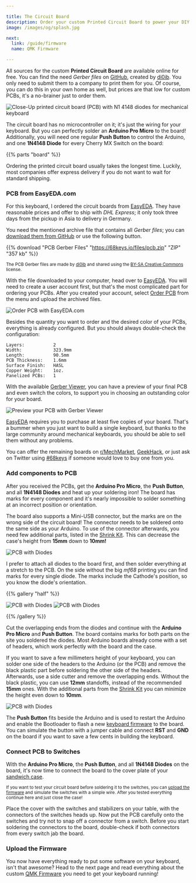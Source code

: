 ```yaml
---

title: The Circuit Board
description: Order your custom Printed Circuit Board to power your DIY 68% Mechanical Keyboard. A complete shopping list helps you with ordering all parts, and a detailed guide with photos supports you in building your own mechanical keyboard.
image: /images/og/splash.jpg

next:
  link: /guide/firmware
  name: QMK Firmware

---
```


All sources for the custom **Printed Circuit Board** are available online for free. You can find the need *Gerber files* on [GitHub][gerberfiles], created by [di0ib][di0ib]. You only need to submit them to a company to print them for you. Of course, you can do this in your own home as well, but prices are that low for custom PCBs, it's a no-brainer just to order them.

![Close-Up printed circuit board (PCB) with N1 4148 diodes for mechanical keyboard](/images/board/diodes-assembled.jpg)

The circuit board has no microcontroller on it; it's just the wiring for your keyboard. But you can perfectly solder an **Arduino Pro Micro** to the board! Additionally, you will need one regular **Push Button** to control the Arduino, and one **1N4148 Diode** for every Cherry MX Switch on the board: 

{{% parts "board" %}}

Ordering the printed circuit board usually takes the longest time. Luckily, most companies offer express delivery if you do not want to wait for standard shipping.

### PCB from EasyEDA.com

For this keyboard, I ordered the circuit boards from [EasyEDA][easyeda]. They have reasonable prices and offer to ship with *DHL Express*; it only took three days from the pickup in Asia to delivery in Germany.

You need the mentioned archive file that contains all *Gerber files*; you can [download them from GitHub][gerberfiles] or use the following button.

{{% download "PCB Gerber Files" "https://68keys.io/files/pcb.zip" "ZIP" "357 kb" %}}

<small>The PCB Gerber files are made by [di0ib][di0ib] and shared using the [BY-SA Creative Commons][license] license.</small>

With the file downloaded to your computer, head over to [EasyEDA][easyeda]. You will need to create a user account first, but that's the most complicated part for ordering your PCBs. After you created your account, select [Order PCB][orderpcb] from the menu and upload the archived files.

![Order PCB with EasyEDA.com](/images/board/screenshot-easyeda.png)

Besides the quantity you want to order and the desired color of your PCBs, everything is already configured. But you should always double-check the configuration:

```
Layers:           2
Width:            323.9mm
Length:           90.5mm 
PCB Thickness:    1.6mm
Surface Finish:   HASL
Copper Weight:    1oz.
Panelized PCBs:   1
```

With the available [Gerber Viewer][gerberviewer], you can have a preview of your final PCB and even switch the colors, to support you in choosing an outstanding color for your board.

![Preview your PCB with Gerber Viewer](/images/board/screenshot-preview.png)

[EasyEDA][easyeda] requires you to purchase at least five copies of your board. That's a bummer when you just want to build a single keyboard, but thanks to the large community around mechanical keyboards, you should be able to sell them without any problems.

You can offer the remaining boards on [r/MechMarket][mechmarket], [GeekHack][geekhack], or just ask on Twitter using [#68keys][hashtag] if someone would love to buy one from you. 

### Add components to PCB

After you received the PCBs, get the **Arduino Pro Micro**, the **Push Button**, and all **1N4148 Diodes** and heat up your soldering iron! The board has marks for every component and it's nearly impossible to solder something at an incorrect position or orientation.

The board also supports a Mini-USB connector, but the marks are on the wrong side of the circuit board! The connector needs to be soldered onto the same side as your Arduino. To use of the connector afterwards, you need few additional parts, listed in the [Shrink Kit][shrink]. This can decrease the case's height from **15mm** down to **10mm!**

![PCB with Diodes](/images/board/parts.jpg)

I prefer to attach all diodes to the board first, and then solder everything at a stretch to the PCB. On the side without the big *mf68* printing you can find marks for every single diode. The marks include the Cathode's position, so you know the diode's orientation.

{{% gallery "half" %}}

![PCB with Diodes](/images/board/diodes.jpg)
![PCB with Diodes](/images/board/diodes-pre.jpg)

{{% /gallery %}}

Cut the overlapping ends from the diodes and continue with the **Arduino Pro Micro** and **Push Button**. The board contains marks for both parts on the site you soldered the diodes. Most Arduino boards already come with a set of headers, which work perfectly with the board and the case. 

If you want to save a few millimeters height of your keyboard, you can solder one side of the headers to the Arduino (or the PCB) and remove the black plastic part before soldering the other side of the headers. Afterwards, use a side cutter and remove the overlapping ends. Without the black plastic, you can use **12mm** standoffs, instead of the recommended **15mm** ones. With the additional parts from the [Shrink Kit][shrink] you can minimize the height even down to **10mm**.

![PCB with Diodes](/images/board/arduino-board.jpg)

The **Push Button** fits beside the Arduino and is used to restart the Arduino and enable the Bootloader to flash a new [keyboard firmware][firmware] to the board. You can simulate the button with a jumper cable and connect **RST** and **GND** on the board if you want to save a few cents in building the keyboard.

### Connect PCB to Switches

With the **Arduino Pro Micro**, the **Push Button**, and all **1N4148 Diodes** on the board, it's now time to connect the board to the cover plate of your [sandwich case][case]. 

<small>If you want to test your circuit board before soldering it to the switches, you can [upload the firmware][firmware] and simulate the  switches with a simple wire. After you tested everything continue here and just close the case!</small>

Place the cover with the switches and stabilizers on your table, with the connectors of the switches heads up. Now put the PCB carefully onto the switches and try not to snap off a connector from a switch. Before you start soldering the connectors to the board, double-check if both connectors from every switch jab the board.

### Upload the Firmware

You now have everything ready to put some software on your keyboard, isn't that awesome? Head to the next page and read everything about the custom [QMK Firmware][firmware] you need to get your keyboard running!

[easyeda]: https://easyeda.com
[orderpcb]: https://easyeda.com/order
[license]: https://creativecommons.org/licenses/by-sa/4.0/
[gerberviewer]: https://gerber-viewer.easyeda.com/
[gerberfiles]: https://github.com/sbstjn/tmk_keyboard/tree/master/keyboard/68Keys/pcb
[firmware]: /guide/firmware
[case]: /guide/case
[sbstjn]: https://twitter.com/sbstjn
[mechmarket]: https://reddit.com/r/mechmarket
[geekhack]: https://geekhack.org/
[hashtag]: https://twitter.com/hashtag/68keys
[di0ib]: https://github.com/di0ib
[shrink]: /parts/#shrink-kit